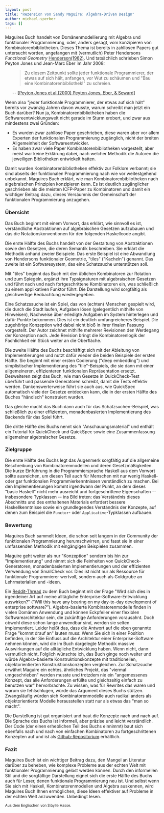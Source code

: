 ```yaml
---
layout: post
title: "Rezension von Sandy Maguire: Algebra-Driven Design"
author: michael-sperber
tags: []
---
```


Maguires Buch handelt von Domänenmodellierung mit Algebra und
funktionaler Programmierung, oder, anders gesagt, vom konzipieren von
Kombinatorenbibliotheken. Dieses Thema ist bereits in zahllosen Papers
gut untersucht worden, angefangen mit (vermutlich) Peter Hendersons
*Functional Geometry* [Henderson(1982)](https://dl.acm.org/doi/10.1145/800068.802148). Und tatsächlich schrieben
Simon Peyton Jones und Jean-Marc Eber im Jahr 2008:

<ul><blockquote>Zu diesem Zeitpunkt sollte jeder funktionale
Programmierer, der etwas auf sich hält, anfangen, vor Wut zu schäumen
und "Bau eine Kombinatorenbibliothek!" zu schreien.</blockquote> -- [<a href="https://dl.acm.org/doi/10.1145/351240.351267">Peyton Jones et al.(2000) Peyton Jones, Eber, & Seward</a>]</ul>

Wenn also "jeder funktionale Programmierer, der etwas auf sich hält"
bereits vor zwanzig Jahren davon wusste, warum schreibt man jetzt ein
Buch darüber? Nun ja, Kombinatorenbibliotheken haben die
Softwareentwicklungswelt nicht gerade im Sturm erobert, und zwar aus
mindestens zwei Gründen:

<ul>
<li>Es wurden zwar zahllose Paper geschrieben, diese waren aber
vor allem Experten der funktionalen Programmierung zugänglich, nicht
der breiten Allgemeinheit der Softwareentwickler.</li>
<li>Es haben zwar viele Paper Kombinatorenbibliotheken vorgestellt, aber
meist war keine Erklärung dabei, nach welcher Methodik die Autoren die
jeweiligen Bibliotheken entwickelt hatten.</li></ul>

Damit wurden Kombinatorenbibliotheken effektiv zur Folklore verbannt; sie
sind abseits der funktionalen Programmierung nach wie vor
weitestgehend unbekannt. Maguires Buch erklärt, wie man
Kombinatorenbibliotheken nach algebraischen Prinzipien konzipieren kann.
Es ist deutlich zugänglicher geschrieben als die meisten ICFP-Paper zu
Kombinatoren und damit ein wichtiger Beitrag dazu, dieses Versäumnis
der Gemeinschaft der funktionalen Programmierung anzugehen.

### Übersicht ###

Das Buch beginnt mit einem Vorwort, das erklärt, wie sinnvoll es ist,
verständliche Abstraktionen auf algebraischen Gesetzen aufzubauen und
das die Notationskonventionen für den folgenden Haskellcode angibt.

Die erste Hälfte des Buchs handelt von der Gestaltung von
Abstraktionen sowie den Gesetzen, die deren Semantik beschreiben. Sie
erklärt die Methodik anhand zweier Beispiele. Das erste Beispiel ist
eine Abwandlung von Hendersons funktionaler Geometrie, "tiles"
("Kacheln") genannt. Das zweite ist ein Softwaresystem, das eine
Schatzsuche unterstützen soll.

Mit "tiles" beginnt das Buch mit den üblichen Kombinatoren zur
Rotation und zum Spiegeln, ergänzt ihre Typsignaturen mit
algebraischen Gesetzen und führt nach und nach fortgeschrittene
Kombinatoren ein, was schließlich zu einem applikativen Funktor
führt. Die Darstellung wird sorgfältig als gleichwertige Beobachtung
wiedergegeben.

Eine Schatzssuche ist ein Spiel, das von (echten) Menschen gespielt
wird, die durch die Stadt laufen, Aufgaben lösen (gelegentlich
mithilfe von Hinweisen), Nachweise über erledigte Aufgaben im System
hinterlegen und dafür Punkte bekommen. Dies ist ein deutlich
umfangreicheres Beispiel. Die zugehörige Konzeption wird dabei nicht
bloß in ihrer finalen Fassung vorgestellt. Der Autor zeichnet mithilfe
mehrerer Revisionen den Werdegang der Konzeption nach. Jede Revision
bringt die Kombinatorenlogik der Fachlichkeit ein Stück weiter an die
Oberfläche.

Die zweite Hälfte des Buchs beschäftigt sich mit der Ableitung von
Implementierungen und nutzt dafür wieder die beiden Beispiele der
ersten Hälfte. Sie beginnt mit einer ersten Codierung ("deep
embedding") und simplistischer Implementierung des "tile"-Beispiels,
die sie dann mit einer allgemeineren, effizienteren funktionalen
Repräsentation ersetzt. Desweiteren zeigt das Buch, wie man Gesetze in
QuickCheck-Test überführt und passende Generatoren schreibt, damit
die Tests effektiv werden. Dankenswerterweise führt sie auch aus, wie
QuickSpec automatisch viele der Gesetze entdecken kann, die in der
ersten Hälfte des Buches "händisch" konstruiert wurden.

Das gleiche macht das Buch dann auch für das Schatzsuchen-Beispiel,
was schließlich zu einer effizienten, monadenbasierten Implementierung
des Backends für das Spiel führt.

Die dritte Hälfte des Buchs nennt sich "Anschauungsmaterial" und
enthält ein Tutorial für QuickCheck und QuickSpec sowie eine
Zusammenfassung allgemeiner algebraischer Gesetze.

### Zielgruppe ###

Die erste Hälfte des Buchs legt das Augenmerk sorgfältig auf die
allgemeine Beschreibung von Kombinatorenmodellen und deren
Gesetzmäßigkeiten. Die kurze Einführung in die Programmiersprache
Haskell aus dem Vorwort sollte ausreichen, um diesen Teil auch für
Menschen mit nur wenig Haskell- oder gar funktionalen
Programmierkenntnissen verständlich zu machen. Bei den
Implementierungen kommt irgendwann der Punkt, an dem dieses "basic
Haskell" nicht mehr ausreicht und fortgeschrittene Eigenschaften --
insbesondere Typklassen -- ins Bild treten: das Verständnis dieses
Abschnitts und des enthaltenen Materials erfordert bessere
Haskellkenntnisse sowie ein grundlegendes Verständnis der
Konzepte, auf denen zum Beispiel die `Functor`- oder
`Applicative`-Typklassen aufbauen.

### Bewertung

Maguires Buch sammelt Ideen, die schon seit langem in der Community
der funktionalen Programmierung herumschwirren, und fasst sie in einer
umfassenden Methodik mit eingängigen Beispielen zusammen.

Maguire geht weiter als nur "Konzeption" sondern bis hin zur
"Implementierung" und nimmt sich die Feinheiten von
QuickCheck-Generatoren, monadenbasierten Implementierungen und der
effizienten Verwendung von SmallCheck vor. Dies ist nicht nur als
Ressource für funktionale Programmierer wertvoll, sondern auch als
Goldgrube an Lehrmaterialien und -ideen.

Ein
[Reddit-Thread](https://www.reddit.com/r/haskell/comments/uunhic/how_broadly_applicable_is_algebradriven_design/)
zu dem Buch beginnt mit der Frage "Wird sich dies in irgendeiner Art
auf meine alltägliche Enterprise-Software-Entwicklung auswirken?"
(“Will this have any bearing on my day-to-day development of
enterprise software?”). Algebra-basierte Kombinatorenmodelle finden in
vielen Domänen Anwendung und können Eckpfeiler einer flexiblen
Softwarearchitektur sein, die zukünftige Anforderungen vorausahnt.
Doch obwohl diese schon lange anwendbar sind, werden sie selten
implementiert. Leider heißt das, dass die Antwort auf die oben
genannte Frage "kommt drauf an" lauten muss: Wenn Sie sich in einer
Position befinden, in der Sie Einfluss auf die Architektur einer
Enterprise-Software nehmen können, wird die im Buch dargelegte
Methodik massive Auswirkungen auf die alltägliche Entwicklung haben.
Wenn nicht, dann vermutlich nicht. Folglich wünschte ich, das Buch
ginge noch weiter und würde Algebra-basierte Konstruktionskonzepte mit
traditionellen, objektorientierten Konstruktionskonzepten vergleichen.
Zur Schatzsuche erwähnt Maguire ein echtes, ähnliches Projekt, das
"viermal umgeschrieben" werden musste und trotzdem nie ein
"angemessenes Konzept, das alle Anforderungen erfüllte und
gleichzeitig einfach zu benutzen war" hervorbrachte. Zu wissen, was
für Rewrites das waren und warum sie fehlschlugen, würde das Argument
dieses Buchs stützen. Zwangsläufig würden sich Kombinatorenmodelle
auch radikal anders als objektorientierte Modelle herausstellen statt
nur als etwas das "man so macht".

Die Darstellung ist gut organisiert und baut die Konzepte nach und
nach auf. Die Sprache des Buchs ist informell, aber präzise und leicht
verständlich. Der Code (der einen erheblichen Teil des Buchs einnimmt)
baut sich ebenfalls nach und nach von einfachen Kombinatoren zu
fortgeschrittenen Konzepten auf und ist als
[Github-Repositorium](https://github.com/isovector/algebra-driven-design)
erhältlich.

### Fazit ###

Maguires Buch ist ein wichtiger Beitrag dazu, den Mangel an Literatur
darüber zu beheben, wie komplexe Probleme aus der echten Welt mit
funktionaler Programmierung gelöst werden können. Durch den
informellen Stil und die sorgfältige Darstellung eignet sich die erste
Hälfte des Buchs auch für Leser, denen funktionale Programmierung neu
ist. Und selbst wenn Sie sich mit Haskell, Kombinatorenmodellen und
Algebra auskennen, wird Maguires Buch Ihnen ermöglichen, diese Ideen
effektiver auf Probleme in der echten Welt anzuwenden. Unbedingt
lesen.

<small>Aus dem Englischen von Sibylle Hasse.</small>
